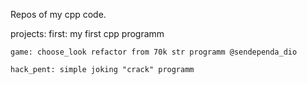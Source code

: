 Repos of my cpp code.

projects:
    first: my first cpp programm
    
    game: choose_look refactor from 70k str programm @sendependa_dio

    hack_pent: simple joking "crack" programm

    
